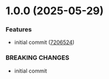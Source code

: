 # 1.0.0 (2025-05-29)


### Features

* initial commit ([7206524](https://github.com/MuchaSsak/beniaminek03-screensaver/commit/72065241c9d461739ca556353dd2a4b0ed52a455))


### BREAKING CHANGES

* initial commit



